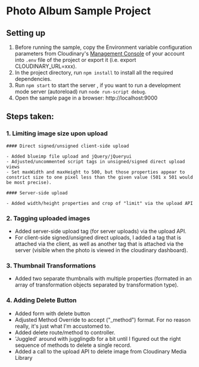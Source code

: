 # Photo Album Sample Project

## Setting up

1. Before running the sample, copy the Environment variable configuration parameters from Cloudinary's [Management Console](https://cloudinary.com/console) of your account into `.env` file of the project or export it (i.e. export CLOUDINARY_URL=xxx).
1. In the project directory, run `npm install` to install all the required dependencies.
1. Run `npm start` to start the server , if you want to run a
   development mode server (autoreload) run `node run-script debug`.
1. Open the sample page in a browser: http://localhost:9000

## Steps taken:

### 1. Limiting image size upon upload

    #### Direct signed/unsigned client-side upload

    - Added blueimp file upload and jQuery/jQueryui
    - Adjusted/uncommented script tags in unsigned/signed direct upload views
    - Set maxWidth and maxHeight to 500, but those properties appear to constrict size to one pixel less than the given value (501 x 501 would be most precise).

    #### Server-side upload

    - Added width/height properties and crop of "limit" via the upload API

### 2. Tagging uploaded images

- Added server-side upload tag (for server uploads) via the upload API.
- For client-side signed/unsigned direct uploads, I added a tag that is attached via the client, as well as another tag that is attached via the server (visible when the photo is viewed in the cloudinary dashboard).

### 3. Thumbnail Transformations

- Added two separate thumbnails with multiple properties (formated in an array of transformation objects separated by transformation type).

### 4. Adding Delete Button

- Added form with delete button
- Adjusted Method Override to accept ("\_method") format. For no reason really, it's just what I'm accustomed to.
- Added delete route/method to controller.
- 'Juggled' around with jugglingdb for a bit until I figured out the right sequence of methods to delete a single record.
- Added a call to the upload API to delete image from Cloudinary Media Library
